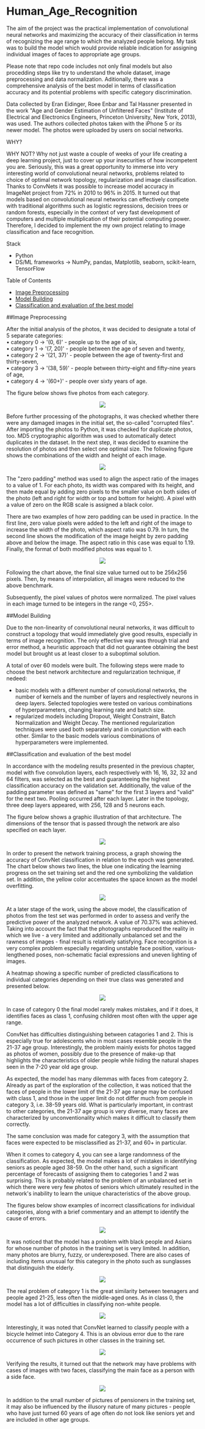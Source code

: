 # Human_Age_Recognition

The aim of the project was the practical implementation of convolutional neural networks and maximizing the accuracy of their classification in terms of recognizing the age range to which the analyzed people belong. My task was to build the model which would provide reliable indication for assigning individual images of faces to appropriate age groups.


Please note that repo code includes not only final models but also procedding steps like try to understand the whole dataset, image preprocessing and data normalization. Aditionally, there was a comprehensive analysis of the best model in terms of classification accuracy and its potential problems with specific category discrimination.

Data collected by Eran Eidinger, Roee Enbar and Tal Hassner presented in the work "Age and Gender Estimation of Unfiltered Faces" (Institute of Electrical and Electronics Engineers, Princeton University, New York, 2013), was used. The authors collected photos taken with the iPhone 5 or its newer model. The photos were uploaded by users on social networks.

WHY?

WHY NOT? Why not just waste a couple of weeks of your life creating a deep learning project, just to cover up your insecurities of how incompetent you are. Seriously, this was a great opportunity to immerse into very interesting world of convolutional neural networks, problems related to choice of optimal network topology, regularization and image classification. Thanks to ConvNets it was possible to increase model accuracy in ImageNet project from 72% in 2010 to 96% in 2015. 
It turned out that models based on convolutional neural networks can effectively compete with traditional algorithms such as logistic regressions, decision trees or random forests, especially in the context of very fast development of computers and multiple multiplication of their potential computing power. Therefore, I decided to implement the my own project relating to image classification and face recognition.


Stack
* Python
* DS/ML frameworks -> NumPy, pandas, Matplotlib, seaborn, scikit-learn, TensorFlow 

Table of Contents

- [Image Preprocessing](#Image-Preprocessing)
- [Model Building](#Model-Building)
- [Classification and evaluation of the best model](#Classification-and-evaluation-of-the-best-model)


##Image Preprocessing

After the initial analysis of the photos, it was decided to designate a total of 5 separate categories:<br/>
• category 0 -> '(0, 6)' - people up to the age of six, <br/>
• category 1 -> '(7, 20)' - people between the age of seven and twenty, <br/>
• category 2 -> '(21, 37)' - people between the age of twenty-first and thirty-seven, <br/>
• category 3 -> '(38, 59)' - people between thirty-eight and fifty-nine years of age, <br/>
• category 4 -> '(60+)' - people over sixty years of age.

The figure below shows five photos from each category.

<p align="center">
  <img src="https://github.com/MaciejPyra/Human_Age_Recognition/blob/main/Figures/figure7.jpg" />
</p>


Before further processing of the photographs, it was checked whether there were any damaged images in the initial set, the so-called "corrupted files". After importing the photos to Python, it was checked for duplicate photos, too. MD5 cryptographic algorithm was used to automatically detect duplicates in the dataset.
In the next step, it was decided to examine the resolution of photos and then select one optimal size. The following figure shows the combinations of the width and height of each image.

<p align="center">
  <img src="https://github.com/MaciejPyra/Human_Age_Recognition/blob/main/Figures/figure5.jpg" />
</p>


The "zero padding" method was used to align the aspect ratio of the images to a value of 1. For each photo, its width was compared with its height, and then made equal by adding zero pixels to the smaller value on both sides of the photo (left and right for width or top and bottom for height). A pixel with a value of zero on the RGB scale is assigned a black color.

There are two examples of how zero padding can be used in practice. In the first line, zero value pixels were added to the left and right of the image to increase the width of the photo, which aspect ratio was 0.79. In turn, the second line shows the modification of the image height by zero padding above and below the image. The aspect ratio in this case was equal to 1.19. Finally, the format of both modified photos was equal to 1.


<p align="center">
  <img src="https://github.com/MaciejPyra/Human_Age_Recognition/blob/main/Figures/figure6.jpg" />
</p>

Following the chart above, the final size value turned out to be 256x256 pixels. Then, by means of interpolation, all images were reduced to the above benchmark.

Subsequently, the pixel values of photos were normalized. The pixel values in each image turned to be integers in the range <0, 255>.

##Model Building

Due to the non-linearity of convolutional neural networks, it was difficult to construct a topology that would immediately give good results, especially in terms of image recognition. The only effective way was through trial and error method, a heuristic approach that did not guarantee obtaining the best model but brought us at least closer to a suboptimal solution.

A total of over 60 models were built. The following steps were made to choose the best network architecture and regularization technique, if nedeed: 
* basic models with a different number of convolutional networks, the number of kernels and the number of layers and resplectively neurons in deep layers. Selected topologies were tested on various combinations of hyperparameters, changing learning rate and batch size.
* regularized models including Dropout, Weight Constraint, Batch Normalization and Weight Decay. The mentioned regularization techniques were used both separately and in conjunction with each other. Similar to the basic models various combinations of hyperparameters were implemented.

##Classification and evaluation of the best model

In accordance with the modeling results presented in the previous chapter, model with five convolution layers, each respectively with 16, 16, 32, 32 and 64 filters, was selected as the best and guaranteeing the highest classification accuracy on the validation set. Additionally, the value of the padding parameter was defined as "same" for the first 3 layers and "valid" for the next two. Pooling occurred after each layer. Later in the topology, three deep layers appeared, with 256, 128 and 5 neurons each.    

The figure below shows a graphic illustration of that architecture. The dimensions of the tensor that is passed through the network are also specified on each layer.


<p align="center">
  <img src="https://github.com/MaciejPyra/Human_Age_Recognition/blob/main/Figures/Architektura_sieć_v2.jpg" />
</p>


In order to present the network training process, a graph showing the accuracy of ConvNet classification in relation to the epoch was generated. The chart below shows two lines, the blue one indicating the learning progress on the set training set and the red one symbolizing the validation set. In addition, the yellow color accentuates the space known as the model overfitting.



<p align="center">
  <img src="https://github.com/MaciejPyra/Human_Age_Recognition/blob/main/Figures/figure8.jpg" />
</p>


At a later stage of the work, using the above model, the classification of photos from the test set was performed in order to assess and verify the predictive power of the analyzed network. A value of 70.37% was achieved. Taking into account the fact that the photographs reproduced the reality in which we live - a very limited and additionally unbalanced set and the rawness of images - final result is relatively satisfying. Face recognition is a very complex problem especially regarding unstable face position, various-lengthened poses, non-schematic facial expressions and uneven lighting of images.

A heatmap showing a specific number of predicted classifications to individual categories depending on their true class was generated and presented below.

<p align="center">
  <img src="https://github.com/MaciejPyra/Human_Age_Recognition/blob/main/Figures/figure9.jpg" />
</p>


In case of category 0 the final model rarely makes mistakes, and if it does, it identifies faces as class 1, confusing children most often with the upper age range. 

ConvNet has difficulties distinguishing between catagories 1 and 2. This is especially true for adolescents who in most cases resemble people in the 21-37 age group. Interestingly, the problem mainly exists for photos tagged as photos of women, possibly due to the presence of make-up that highlights the characteristics of older people while hiding the natural shapes seen in the 7-20 year old age group.

As expected, the model has many dilemmas with faces from category 2. Already as part of the exploration of the collection, it was noticed that the faces of people in the lower limit of the 21-37 age range may be confused with class 1, and those in the upper limit do not differ much from people in category 3, i.e. 38-59 years old. What is particularly important, in contrast to other categories, the 21-37 age group is very diverse, many faces are characterized by unconventionality which makes it difficult to classify them correctly. 

The same conclusion was made for category 3, with the assumption that faces were expected to be misclassified as 21-37, and 60+ in particular.

When it comes to category 4, you can see a large randomness of the classification. As expected, the model makes a lot of mistakes in identifying seniors as people aged 38-59. On the other hand, such a significant percentage of forecasts of assigning them to categories 1 and 2 was surprising. This is probably related to the problem of an unbalanced set in which there were very few photos of seniors which ultimately resulted in the network's inability to learn the unique characteristics of the above group.

The figures below show examples of incorrect classifications for individual categories, along with a brief commentary and an attempt to identify the cause of errors.

<p align="center">
  <img src="https://github.com/MaciejPyra/Human_Age_Recognition/blob/main/Figures/Figure11.JPG" />
</p>


It was noticed that the model has a problem with black people and Asians for whose number of photos in the training set is very limited. In addition, many photos are blurry, fuzzy, or underexposed. There are also cases of including items unusual for this category in the photo such as sunglasses that distinguish the elderly.


<p align="center">
  <img src="https://github.com/MaciejPyra/Human_Age_Recognition/blob/main/Figures/figure13.JPG" />
</p>


The real problem of category 1 is the great similarity between teenagers and people aged 21-25, less often the middle-aged ones. As in class 0, the model has a lot of difficulties in classifying non-white people.


<p align="center">
  <img src="https://github.com/MaciejPyra/Human_Age_Recognition/blob/main/Figures/figure15.JPG" />
</p>


Interestingly, it was noted that ConvNet learned to classify people with a bicycle helmet into Category 4. This is an obvious error due to the rare occurrence of such pictures in other classes in the training set.


<p align="center">
  <img src="https://github.com/MaciejPyra/Human_Age_Recognition/blob/main/Figures/figure17.JPG" />
</p>


Verifying the results, it turned out that the network may have problems with cases of images with two faces, classifying the main face as a person with a side face.


<p align="center">
  <img src="https://github.com/MaciejPyra/Human_Age_Recognition/blob/main/Figures/figure19.JPG" />
</p>


In addition to the small number of pictures of pensioners in the training set, it may also be influenced by the illusory nature of many pictures - people who have just turned 60 years of age often do not look like seniors yet and are included in other age groups.

